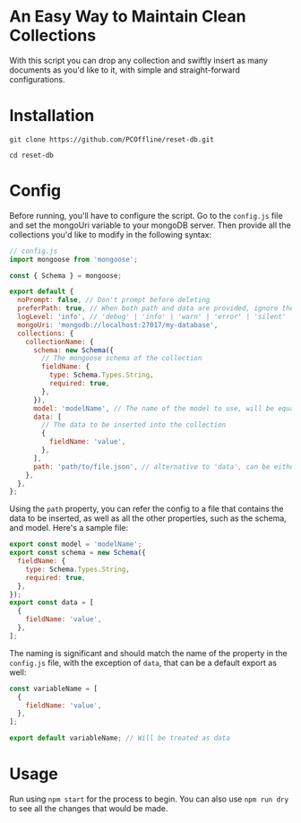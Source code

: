 # An Easy Way to Maintain Clean Collections

With this script you can drop any collection and swiftly insert as many documents as you'd like to it, with simple and straight-forward configurations.

# Installation

`git clone https://github.com/PCOffline/reset-db.git`

`cd reset-db`

# Config

Before running, you'll have to configure the script.
Go to the `config.js` file and set the mongoUri variable to your mongoDB server.
Then provide all the collections you'd like to modify in the following syntax:

```js
// config.js
import mongoose from 'mongoose';

const { Schema } = mongoose;

export default {
  noPrompt: false, // Don't prompt before deleting
  preferPath: true, // When both path and data are provided, ignore the data and only use the path. If false, only the data will be used in such case.
  logLevel: 'info', // 'debug' | 'info' | 'warn' | 'error' | 'silent'
  mongoUri: 'mongodb://localhost:27017/my-database',
  collections: {
    collectionName: {
      schema: new Schema({
        // The mongoose schema of the collection
        fieldName: {
          type: Schema.Types.String,
          required: true,
        },
      }),
      model: 'modelName', // The name of the model to use, will be equal to the collection name by default, use it in order to not break refs
      data: [
        // The data to be inserted into the collection
        {
          fieldName: 'value',
        },
      ],
      path: 'path/to/file.json', // alternative to 'data', can be either json or js with default export
    },
  },
};
```

Using the `path` property, you can refer the config to a file that contains the data to be inserted, as well as all the other properties, such as the schema, and model.
Here's a sample file:

```js
export const model = 'modelName';
export const schema = new Schema({
  fieldName: {
    type: Schema.Types.String,
    required: true,
  },
});
export const data = [
  {
    fieldName: 'value',
  },
];
```

The naming is significant and should match the name of the property in the `config.js` file, with the exception of `data`, that can be a default export as well:

```js
const variableName = [
  {
    fieldName: 'value',
  },
];

export default variableName; // Will be treated as data
```

# Usage

Run using `npm start` for the process to begin.
You can also use `npm run dry` to see all the changes that would be made.
